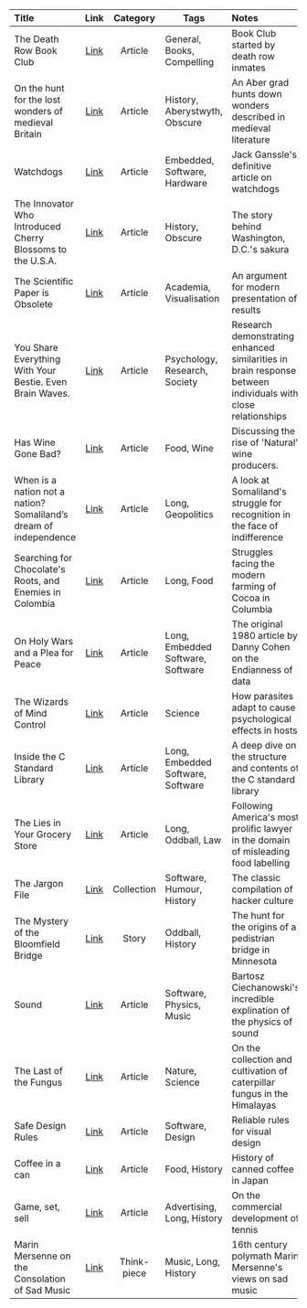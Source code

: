 | Title | Link | Category | Tags | Notes |
|:----- |:----:|:--------:| ---- |:----- | 
|The Death Row Book Club | [Link](https://longreads.com/2018/03/27/the-death-row-book-club/) | Article | General, Books, Compelling | Book Club started by death row inmates |
| On the hunt for the lost wonders of medieval Britain | [Link](https://www.atlasobscura.com/articles/lost-wonders-of-medieval-britain) | Article | History, Aberystwyth, Obscure | An Aber grad hunts down wonders described in medieval literature | 
|Watchdogs | [Link](http://www.ganssle.com/watchdogs.htm) | Article | Embedded, Software, Hardware | Jack Ganssle's definitive article on watchdogs |
|The Innovator Who Introduced Cherry Blossoms to the U.S.A. | [Link](https://www.nationalgeographic.com/archaeology-and-history/magazine/2018/03-04/cherry-blossoms-come-to-d-c-/) | Article | History, Obscure | The story behind Washington, D.C.'s sakura |
|The Scientific Paper is Obsolete | [Link](https://www.theatlantic.com/science/archive/2018/04/the-scientific-paper-is-obsolete/556676/?single_page=true) | Article | Academia, Visualisation | An argument for modern presentation of results |
|You Share Everything With Your Bestie. Even Brain Waves. | [Link](https://www.nytimes.com/2018/04/16/science/friendship-brain-health.html) | Article | Psychology, Research, Society | Research demonstrating enhanced similarities in brain response between individuals with close relationships |
|Has Wine Gone Bad? | [Link](https://www.theguardian.com/news/2018/may/15/has-wine-gone-bad-organic-biodynamic-natural-wine) | Article | Food, Wine | Discussing the rise of 'Natural' wine producers. |
|When is a nation not a nation? Somaliland’s dream of independence  | [Link](https://www.theguardian.com/news/2018/jul/20/when-is-a-nation-not-a-nation-somalilands-dream-of-independence) |  Article | Long, Geopolitics | A look at Somaliland's struggle for recognition in the face of indifference |
|Searching for Chocolate's Roots, and Enemies in Colombia| [Link](https://www.scientificamerican.com/article/searching-for-chocolates-roots-and-enemies-in-colombias-wilderness/) | Article | Long, Food | Struggles facing the modern farming of Cocoa in Columbia |
|On Holy Wars and a Plea for Peace| [Link](http://www.ietf.org/rfc/ien/ien137.txt) | Article | Long, Embedded Software, Software | The original 1980 article by Danny Cohen on the Endianness of data |
|The Wizards of Mind Control| [Link](https://nautil.us/the-wizards-of-mind-control-238543/) | Article | Science | How parasites adapt to cause psychological effects in hosts |
|Inside the C Standard Library| [Link](https://begriffs.com/posts/2019-01-19-inside-c-standard-lib.html) | Article | Long, Embedded Software, Software | A deep dive on the structure and contents of the C standard library |
|The Lies in Your Grocery Store| [Link](https://www.newyorker.com/magazine/2023/09/11/the-lies-in-your-grocery-store) | Article | Long, Oddball, Law | Following America's most prolific lawyer in the domain of misleading food labelling |
|The Jargon File| [Link](http://catb.org/jargon/html/) | Collection | Software, Humour, History | The classic compilation of hacker culture |
|The Mystery of the Bloomfield Bridge| [Link](https://tylervigen.com/the-mystery-of-the-bloomfield-bridge) | Story | Oddball, History | The hunt for the origins of a pedistrian bridge in Minnesota |
|Sound| [Link](https://ciechanow.ski/sound/) | Article | Software, Physics, Music | Bartosz Ciechanowski's incredible explination of the physics of sound |
|The Last of the Fungus| [Link](https://nautil.us/the-last-of-the-fungus-370460/) | Article | Nature, Science | On the collection and cultivation of caterpillar fungus in the Himalayas |
|Safe Design Rules| [Link](https://anthonyhobday.com/sideprojects/saferules/) | Article | Software, Design | Reliable rules for visual design |
|Coffee in a can | [Link](https://one-from-nippon.ghost.io/coffee-in-a-can/) | Article | Food, History | History of canned coffee in Japan |
|Game, set, sell | [Link](https://racquetmag.com/2023/09/06/game-set-sell/) | Article | Advertising, Long, History | On the commercial development of tennis |
| Marin Mersenne on the Consolation of Sad Music | [Link](https://jhiblog.org/2023/09/06/marin-mersenne-on-the-consolation-of-sad-music/) | Think-piece | Music, Long, History | 16th century polymath Marin Mersenne's views on sad music |
